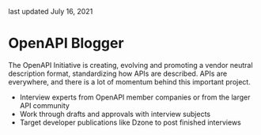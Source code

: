last updated July 16, 2021

# OpenAPI Blogger

The OpenAPI Initiative is creating, evolving and promoting a vendor neutral description format, standardizing how APIs are described. APIs are everywhere, and there is a lot of momentum behind this important project.

* Interview experts from OpenAPI member companies or from the larger API community
* Work through drafts and approvals with interview subjects
* Target developer publications like Dzone to post finished interviews
